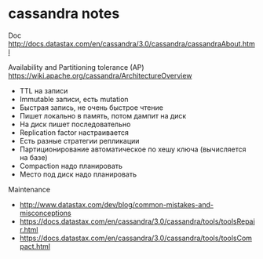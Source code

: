 # cassandra notes

Doc http://docs.datastax.com/en/cassandra/3.0/cassandra/cassandraAbout.html

Availability and Partitioning tolerance (AP) https://wiki.apache.org/cassandra/ArchitectureOverview

-	TTL на записи
-	Immutable записи, есть mutation
-	Быстрая запись, не очень быстрое чтение
-	Пишет локально в память, потом дампит на диск
-	На диск пишет последовательно
-	Replication factor настраивается
-	Есть разные стратегии репликации
-	Партиционирование автоматическое по хешу ключа (вычисляется на базе)
-	Compaction надо планировать
-	Место под диск надо планировать

Maintenance

-	http://www.datastax.com/dev/blog/common-mistakes-and-misconceptions
-	https://docs.datastax.com/en/cassandra/3.0/cassandra/tools/toolsRepair.html
-	https://docs.datastax.com/en/cassandra/3.0/cassandra/tools/toolsCompact.html
